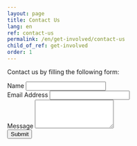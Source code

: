 ```yaml
---
layout: page
title: Contact Us
lang: en
ref: contact-us
permalink: /en/get-involved/contact-us
child_of_ref: get-involved
order: 1
---
```


Contact us by filling the following form:

<form name="contact-form" accept-charset="utf-8" action="https://formspree.io/f/mpzojrnr" method="post">
  <div class="field">
    <label for="full-name">Name</label>
    <input type="text" name="name" id="full-name" />
  </div>
  <div class="field">
    <label for="email-address">Email Address</label>
    <input type="email" name="_replyto" id="email-address" required="" />
  </div>
  <div class="field">
    <label for="message">Message</label>
    <textarea name="message" id="message" rows="4" required=""></textarea>
  </div>
  <div class="form-group">
    <input type="hidden" name="_language" value="{{ page.lang }}" />
    <input type="hidden" name="_subject" id="email-subject" value="Contact Form Submission">
  </div>

  <input type="submit" value="Submit" class="btn btn-primary btn-lg btn-block"/>
</form>

